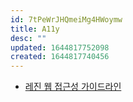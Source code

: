 ```yaml
---
id: 7tPeWrJHQmeiMg4HWoymw
title: A11y
desc: ""
updated: 1644817752098
created: 1644817740456
---
```


- [레진 웹 접근성 가이드라인](https://github.com/lezhin/accessibility)
